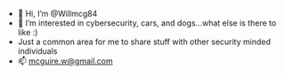 - 👋 Hi, I’m @Willmcg84
- 👀 I’m interested in cybersecurity, cars, and dogs...what else is there to like :)
- Just a common area for me to share stuff with other security minded individuals
- 📫 mcguire.w@gmail.com

<!---
Willmcg84/Willmcg84 is a ✨ special ✨ repository because its `README.md` (this file) appears on your GitHub profile.
You can click the Preview link to take a look at your changes.
--->

